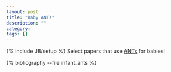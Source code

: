 ```yaml
---
layout: post
title: "Baby ANTs"
description: ""
category: 
tags: []
---
```

{% include JB/setup %}
Select papers that use [ANTs](http://stnava.github.io/ANTs/) for babies!

{% bibliography --file infant_ants %}
